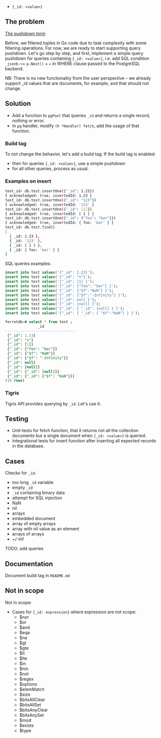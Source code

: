 * `{_id: <value>}`

## The problem

[The pushdown term](https://www.quora.com/What-do-we-mean-when-we-say-SQL-pushdown)

Before, we filtered tuples in Go code due to task complexity with some filtering operations.
For now, we are ready to start supporting query pushdown.
Let's go step by step, and first, implement a simple query pushdown for queries containing `{_id: <value>}`,
i.e. add SQL condition `_jsonb->`+ `p.Next()` + `=` in WHERE clause passed to the PostgreSQL backend.

NB: There is no new functionality from the user perspective – we already support _id values that are documents, for example, and that should not change.

## Solution

* Add a function to `pgPool` that queries `_id`  and returns a single record, nothing or error.
* In `pg` handler, modify `(h *Handler) fetch`, add the usage of that function.


### Build tag

To not change the behavior, let's add a build tag:
If the build tag is enabled:
* then for queries `{_id: <value>}`, use a simple pushdown
* for all other queries, process as usual.

### Examples on insert

```sh
test_id> db.test.insertOne({"_id": 1.23})
{ acknowledged: true, insertedId: 1.23 }
test_id> db.test.insertOne({"_id": "123"})
{ acknowledged: true, insertedId: '123' }
test_id> db.test.insertOne({"_id": [1]})
{ acknowledged: true, insertedId: [ 1 ] }
test_id> db.test.insertOne({"_id": {"foo": "bar"}})
{ acknowledged: true, insertedId: { foo: 'bar' } }
test_id> db.test.find()
[
  { _id: 1.23 },
  { _id: '123' },
  { _id: [ 1 ] },
  { _id: { foo: 'bar' } }
]
```
SQL queries examples:
```sql
insert into test values('{"_id": 1.23}');
insert into test values('{"_id": "s"}');
insert into test values('{"_id": [1] }');
insert into test values('{"_id": {"foo": "bar"} }');
insert into test values('{"_id": {"$f":"NaN"} }');
insert into test values('{"_id": {"$f":"-Infinity"} }');
insert into test values('{"_id": null }');
insert into test values('{"_id": [null] }');
insert into test values('{"_id": { "_id": [null] } }');
insert into test values('{"_id": { "_id": { "$f":"NaN"} } }');

ferretdb=# select * from test ;
               _id
---------------------------------
 {"_id": 1.23}
 {"_id": "s"}
 {"_id": [1]}
 {"_id": {"foo": "bar"}}
 {"_id": {"$f": "NaN"}}
 {"_id": {"$f": "-Infinity"}}
 {"_id": null}
 {"_id": [null]}
 {"_id": {"_id": [null]}}
 {"_id": {"_id": {"$f": "NaN"}}}
(10 rows)

```

### Tigris

Tigris API provides querying by `_id`. Let's use it.

## Testing

* Unit-tests for fetch function, that it returns not all the collection documents but a single document when `{_id: <value>}` is queried.
* Integrational tests for insert function after inserting all expected records in the database.

## Cases

Checks for `_id`:
* too long `_id` variable
* empty `_id`
* `_id` containing binary data
* attempt for SQL injection
* NaN
* nil
* arrays
* embedded document
* array of empty arrays
* array with nil value as an element
* arrays of arrays
* +/-Inf

TODO: add queries


## Documentation

Document build tag in `README.md`


## Not in scope

Not in scope:
- Cases for `{_id: expression}` where expression are not scope:
  - $nor
  - $or
  - $and
  - $eqa
  - $ne
  - $gt
  - $gte
  - $lt
  - $lte
  - $in
  - $nin
  - $not
  - $regex
  - $options
  - $elemMatch
  - $size
  - $bitsAllClear
  - $bitsAllSet
  - $bitsAnyClear
  - $bitsAnySet
  - $mod
  - $exists
  - $type

